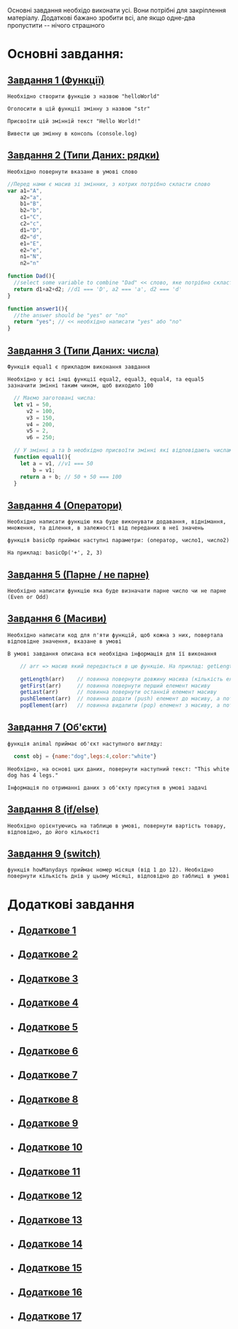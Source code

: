 Основні завдання необхідо виконати усі. Вони потрібні для закріплення матеріалу.
Додаткові бажано зробити всі, але якщо одне-два пропустити -- нічого страшного

# Основні завдання:
## [Завдання 1 (Функції)](https://www.codewars.com/kata/571ec274b1c8d4a61c0000c8/train/javascript)

```Необхідно створити функцію з назвою "helloWorld"```

```Оголосити в цій функції змінну з назвою "str"```

```Присвоїти цій змінній текст "Hello World!"```

```Вивести цю змінну в консоль (console.log)```

## [Завдання 2 (Типи Даних: рядки)](https://www.codewars.com/kata/571edea4b625edcb51000d8e/train/javascript)
```Необхідно повернути вказане в умові слово```
```js
//Перед нами є масив зі змінних, з котрих потрібно скласти слово
var a1="A",
    a2="a",
    b1="B",
    b2="b",
    c1="C",
    c2="c",
    d1="D",
    d2="d",
    e1="E",
    e2="e",
    n1="N",
    n2="n"

function Dad(){
  //select some variable to combine "Dad" << слово, яке потрібно скласти
  return d1+a2+d2; //d1 === 'D', a2 === 'a', d2 === 'd'
}

function answer1(){
  //the answer should be "yes" or "no"
  return "yes"; // << необхідно написати "yes" aбо "no"
}
```

## [Завдання 3 (Типи Даних: числа)]()
```Функція equal1 є прикладом виконання завдання```

```Необхідно у всі інші функції equal2, equal3, equal4, та equal5 зазначити змінні таким чином, щоб виходило 100```

```js
  // Маємо заготовані числа:
  let v1 = 50,
      v2 = 100,
      v3 = 150,
      v4 = 200,
      v5 = 2,
      v6 = 250;

  // У змінні a та b необхідно присвоїти змінні які відповідають числам вище, таким чином щоб вийшло 100:
  function equal1(){
    let a = v1, //v1 === 50
        b = v1;
    return a + b; // 50 + 50 === 100
  }
```
## [Завдання 4 (Оператори)](https://www.codewars.com/kata/57356c55867b9b7a60000bd7/train/javascript)
```Необхідно написати функцію яка буде виконувати додавання, віднімання, множення, та ділення, в залежності від переданих в неї значень```

```функція basicOp приймає наступні параметри: (оператор, число1, число2)```

```На приклад: basicOp('+', 2, 3)```

## [Завдання 5 (Парне / не парне)](https://www.codewars.com/kata/53da3dbb4a5168369a0000fe/train/javascript)
```Необхідно написати функцію яка буде визначати парне число чи не парне (Even or Odd)```

## [Завдання 6 (Масиви)](https://www.codewars.com/kata/571effabb625ed9b0600107a/train/javascript)
```Необхідно написати код для п'яти функцій, щоб кожна з них, повертала відповідне значення, вказане в умові```

```В умові завдання описана вся необхідна інформація для її виконання```

```ts
    // arr => масив який передається в цю функцію. На приклад: getLength([0,1,2])

    getLength(arr)    // повинна повернути довжину масива (кількість елементів у ньому)
    getFirst(arr)     // повинна повернути перший елемент масиву
    getLast(arr)      // повинна повернути останній елемент масиву
    pushElement(arr)  // повинна додати (push) елемент до масиву, а потім повернути масив
    popElement(arr)   // повинна видалити (pop) елемент з масиву, а потім повернути масив
```

## [Завдання 7 (Об'єкти)](https://www.codewars.com/kata/571f1eb77e8954a812000837/train/javascript)
```функція animal приймає об'єкт наступного вигляду:```

```js
  const obj = {name:"dog",legs:4,color:"white"}
```

```Необхідно, на основі цих даних, повернути наступний текст: "This white dog has 4 legs."```

```Інформація по отриманні даних з об'єкту присутня в умові задачі```

## [Завдання 8 (if/else)](https://www.codewars.com/kata/57202aefe8d6c514300001fd/train/javascript)
```Необхідно орієнтуючись на таблицю в умові, повернути вартість товару, відповідно, до його кількості```

## [Завдання 9 (switch)](https://www.codewars.com/kata/572059afc2f4612825000d8a/train/javascript)
```функція howManydays приймає номер місяця (від 1 до 12). Необхідно повернути кількість днів у цьому місяці, відповідно до таблиці в умові```

# Додаткові завдання
 - ## [Додаткове 1](https://www.codewars.com/kata/57a77726bb9944d000000b06/train/javascript)
 - ## [Додаткове 2](https://www.codewars.com/kata/53ee5429ba190077850011d4/train/javascript)
 - ## [Додаткове 3](https://www.codewars.com/kata/5729b103dd8bac11a900119e/train/javascript)
 - ## [Додаткове 4](https://www.codewars.com/kata/57277a31e5e51450a4000010/train/javascript)
 - ## [Додаткове 5](https://www.codewars.com/kata/57274562c8dcebe77e001012/train/javascript)
 - ## [Додаткове 6](https://www.codewars.com/kata/57256064856584bc47000611/train/javascript)
 - ## [Додаткове 7](https://www.codewars.com/kata/57238ceaef9008adc7000603/train/javascript)
 - ## [Додаткове 8](https://www.codewars.com/kata/5722fd3ab7162a3a4500031f/train/javascript)
 - ## [Додаткове 9](https://www.codewars.com/kata/57a0e5c372292dd76d000d7e/train/javascript)
 - ## [Додаткове 10](https://www.codewars.com/kata/56b0ff16d4aa33e5bb00008e/train/javascript)
 - ## [Додаткове 11](https://www.codewars.com/kata/57eae65a4321032ce000002d/train/javascript)
 - ## [Додаткове 12](https://www.codewars.com/kata/55849d76acd73f6cc4000087/train/javascript)
 - ## [Додаткове 13](https://www.codewars.com/kata/57ab2d6072292dbf7c000039/train/javascript)
 - ## [Додаткове 14](https://www.codewars.com/kata/57f780909f7e8e3183000078/train/javascript)
 - ## [Додаткове 15](https://www.codewars.com/kata/563e320cee5dddcf77000158/train/javascript)
 - ## [Додаткове 16](https://www.codewars.com/kata/56170e844da7c6f647000063/train/javascript)
 - ## [Додаткове 17](https://www.codewars.com/kata/583710ccaa6717322c000105/train/javascript)

